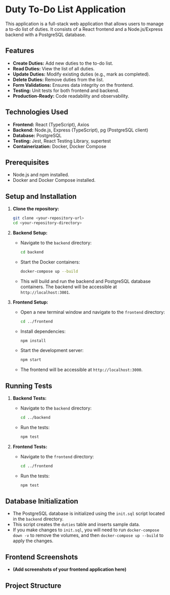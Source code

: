 # Duty To-Do List Application

This application is a full-stack web application that allows users to manage a to-do list of duties. It consists of a React frontend and a Node.js/Express backend with a PostgreSQL database.

## Features

* **Create Duties:** Add new duties to the to-do list.
* **Read Duties:** View the list of all duties.
* **Update Duties:** Modify existing duties (e.g., mark as completed).
* **Delete Duties:** Remove duties from the list.
* **Form Validations:** Ensures data integrity on the frontend.
* **Testing:** Unit tests for both frontend and backend.
* **Production-Ready:** Code readability and observability.

## Technologies Used

* **Frontend:** React (TypeScript), Axios
* **Backend:** Node.js, Express (TypeScript), pg (PostgreSQL client)
* **Database:** PostgreSQL
* **Testing:** Jest, React Testing Library, supertest
* **Containerization:** Docker, Docker Compose

## Prerequisites

* Node.js and npm installed.
* Docker and Docker Compose installed.

## Setup and Installation

1.  **Clone the repository:**

    ```bash
    git clone <your-repository-url>
    cd <your-repository-directory>
    ```

2.  **Backend Setup:**

    * Navigate to the `backend` directory:

        ```bash
        cd backend
        ```

    * Start the Docker containers:

        ```bash
        docker-compose up --build
        ```

    * This will build and run the backend and PostgreSQL database containers. The backend will be accessible at `http://localhost:3001`.

3.  **Frontend Setup:**

    * Open a new terminal window and navigate to the `frontend` directory:

        ```bash
        cd ../frontend
        ```

    * Install dependencies:

        ```bash
        npm install
        ```

    * Start the development server:

        ```bash
        npm start
        ```

    * The frontend will be accessible at `http://localhost:3000`.

## Running Tests

1.  **Backend Tests:**

    * Navigate to the `backend` directory:

        ```bash
        cd ../backend
        ```

    * Run the tests:

        ```bash
        npm test
        ```

2.  **Frontend Tests:**

    * Navigate to the `frontend` directory:

        ```bash
        cd ../frontend
        ```

    * Run the tests:

        ```bash
        npm test
        ```

## Database Initialization

* The PostgreSQL database is initialized using the `init.sql` script located in the `backend` directory.
* This script creates the `duties` table and inserts sample data.
* If you make changes to `init.sql`, you will need to run `docker-compose down -v` to remove the volumes, and then `docker-compose up --build` to apply the changes.

## Frontend Screenshots

* **(Add screenshots of your frontend application here)**

## Project Structure
